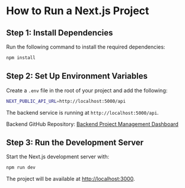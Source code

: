 # How to Run a Next.js Project


## Step 1: Install Dependencies

Run the following command to install the required dependencies:

```sh
npm install
```

## Step 2: Set Up Environment Variables

Create a `.env` file in the root of your project and add the following:

```sh
NEXT_PUBLIC_API_URL=http://localhost:5000/api
```
The backend service is running at `http://localhost:5000/api`.

Backend GitHub Repository: [Backend Project Management Dashboard](https://github.com/jaberamin9/backend-project-management-dashboard/tree/main)

## Step 3: Run the Development Server

Start the Next.js development server with:

```sh
npm run dev
```

The project will be available at [http://localhost:3000](http://localhost:3000).

